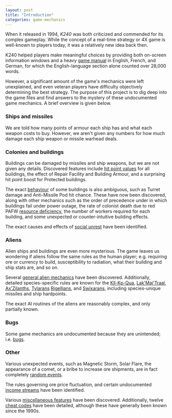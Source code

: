 ```yaml
---
layout: post
title: "Introduction"
categories: game-mechanics
---
```


When it released in 1994, _K240_ was both criticized and commended for its
complex gameplay. While the concept of a real-time strategy or 4X game is
well-known to players today, it was a relatively new idea back then.

K240 helped players make meaningful choices by providing both on-screen
information windows and a heavy
[game manual](https://www.lemonamiga.com/games/docs.php?id=904) in English,
French, and German, for which the English-language section alone counted over
28,000 words.

However, a significant amount of the game's mechanics were left unexplained, and
even veteran players have difficulty objectively determining the best strategy.
The purpose of this project is to dig deep into the game files and find answers
to the mystery of these undocumented game mechanics. A brief overview is given
below.

### Ships and missiles

We are told how many points of armour each ship has and what each weapon costs
to buy. However, we aren't given any numbers for how much damage each ship
weapon or missile warhead deals.

### Colonies and buildings

Buildings can be damaged by missiles and ship weapons, but we are not given any
details. Discovered features include 
[hit point values](building-hitpoints.html) for all buildings, the effect of
Repair Facility and Building Armour, and a surprising hit point boost for
Protected buildings.

The exact [behaviour](building-behaviour.html) of some buildings is also
ambiguous, such as Turret damage and Anti-Missile Pod hit chance. These have now
been discovered, along with other mechanics such as the order of precedence
under in which buildings fail under power outage, the rate of colonist death due
to red PAFW [resource
deficiency](pafw-and-resource-deficiency.html),
the number of workers required for each building, and some unexpected or
counter-intuitive building effects.

The exact causes and effects of [social unrest](security-and-morale.html) have
been identified.

### Aliens

Alien ships and buildings are even more mysterious. The game leaves us wondering
if aliens follow the same rules as the human player; e.g. requiring ore or
currency to build, susceptibility to radiation, what their building and ship
stats are, and so on.

Several [general alien mechanics](0-general-alien-mechanics.html) have been
discovered. Additionally, detailed species-specific rules are known for the
[Kll-Kp-Qua](../alien/1-kll-kp-qua.html),
[Lak'Maj'Traal](../alien/2-ore-eaters.html),
[Ax'Zilanths](../alien/3-ax-zilanths.html),
[Tylarans](../alien/4-tylarans.html)
[Rigellians](../alien/5-rigellians.html),
and [Swixarans](../alien/6-swixarans.html), including species-unique missiles
and ship hardpoints.

The exact AI routines of the aliens are reasonably complex, and only partially
known.

### Bugs

Some game mechanics are undocumented because they are unintended; i.e.
[bugs](bugs.html).

### Other

Various unexpected events, such as Magnetic Storm, Solar Flare, the appearance
of a comet, or a bribe to increase ore shipments, are in fact completely
[random events](random-events.html).

The rules governing ore price fluctuation, and certain undocumented [income
streams](income-and-ore-prices.html) have been identified.

Various [miscellaneous features](miscellaneous-features.html) have been
discovered. Additionally, twelve [cheat codes](cheats.html) have been
detailed, although these have generally been known since the 1990s.
